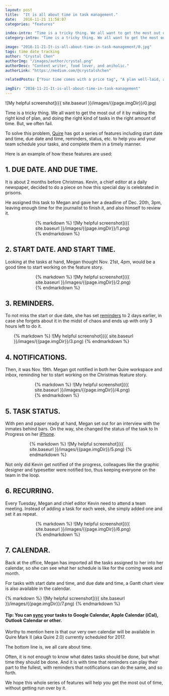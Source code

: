 ```yaml
---
layout: post
title:  "It is all about time in task management."
date:   2016-11-21 11:58:07
categories: "features"

index-intro: "Time is a tricky thing. We all want to get the most out of it by making the right kind of plan, and doing the right kind of tasks in the right amount of time. But, we often fail. To solve this problem, Quire has got a series of features including start date and time, due date and time, reminders, status, etc. to help you and your team..."
category-intro: "Time is a tricky thing. We all want to get the most out of it by making the right kind of plan, and doing the right kind of tasks in the right amount of time..."

image: "2016-11-21-It-is-all-about-time-in-task-management/0.jpg"
tags: time date tracking
author: "Crystal Chen"
authorImg: "/images/author/crystal.png"
authorDesc: "Content writer, food lover, and aniholic."
authorLink: "https://medium.com/@crystalshchen"

relatedPosts: ["Your time comes with a price tag", "A plan well-laid, a party well-played"]

imgDir: "2016-11-21-It-is-all-about-time-in-task-management"
---
```



![My helpful screenshot]({{ site.baseurl }}/images/{{page.imgDir}}/0.jpg)

Time is a tricky thing. We all want to get the most out of it by making the right kind of plan, and doing the right kind of tasks in the right amount of time. But, we often fail.

To solve this problem, [Quire](https://quire.io/) has got a series of features including start date and time, due date and time, reminders, status, etc. to help you and your team schedule your tasks, and complete them in a timely manner.

Here is an example of how these features are used:

## 1. DUE DATE. AND DUE TIME.

It is about 2 months before Christmas. Kevin, a chief editor at a daily newspaper, decided to do a piece on how this special day is celebrated in prisons.

He assigned this task to Megan and gave her a deadline of Dec. 20th, 3pm, leaving enough time for the journalist to finish it, and also himself to review it.

<div style="max-width: 313px; max-height: 207px; margin: 0 auto;">
{% markdown %}
![My helpful screenshot]({{ site.baseurl }}/images/{{page.imgDir}}/1.png)
{% endmarkdown %}
</div>

## 2. START DATE. AND START TIME.

Looking at the tasks at hand, Megan thought Nov. 21st, 4pm, would be a good time to start working on the feature story.

<div style="max-width: 312px; max-height: 241px; margin: 0 auto;">
{% markdown %}
![My helpful screenshot]({{ site.baseurl }}/images/{{page.imgDir}}/2.png)
{% endmarkdown %}
</div>

## 3. REMINDERS.

To not miss the start or due date, she has set [reminders](https://quire.io/r/setting) to 2 days earlier, in case she forgets about it in the midst of chaos and ends up with only 3 hours left to do it.

<div style="max-width: 450px; max-height: 162px; margin: 0 auto;">
{% markdown %}
![My helpful screenshot]({{ site.baseurl }}/images/{{page.imgDir}}/3.png)
{% endmarkdown %}
</div>

## 4. NOTIFICATIONS.

Then, it was Nov. 19th. Megan got notified in both her Quire workspace and inbox, reminding her to start working on the Christmas feature story.

<div style="max-width: 317px; max-height: 164px; margin: 0 auto;">
{% markdown %}
![My helpful screenshot]({{ site.baseurl }}/images/{{page.imgDir}}/4.png)
{% endmarkdown %}
</div>

## 5. TASK STATUS.

With pen and paper ready at hand, Megan set out for an interview with the inmates behind bars. On the way, she changed the status of the task to In Progress on her [iPhone](https://itunes.apple.com/us/app/quire-task-manager-for-teams/id1095193897).

<div style="max-width: 350px; max-height: 313px; margin: 0 auto;">
{% markdown %}
![My helpful screenshot]({{ site.baseurl }}/images/{{page.imgDir}}/5.png)
{% endmarkdown %}
</div>

Not only did Kevin get notified of the progress, colleagues like the graphic designer and typesetter were notified too, thus keeping everyone on the team in the loop.

## 6. RECURRING.

Every Tuesday, Megan and chief editor Kevin need to attend a team meeting. Instead of adding a task for each week, she simply added one and set it as repeat.

<div style="max-width: 311px; max-height: 226px; margin: 0 auto;">
{% markdown %}
![My helpful screenshot]({{ site.baseurl }}/images/{{page.imgDir}}/6.png)
{% endmarkdown %}
</div>

## 7. CALENDAR.

Back at the office, Megan has imported all the tasks assigned to her into her calendar, so she can see what her schedule is like for the coming week and month.

For tasks with start date and time, and due date and time, a Gantt chart view is also available in the calendar.

<div style="max-width: 550px; max-height: 314px; margin: 0 auto;">
{% markdown %}
![My helpful screenshot]({{ site.baseurl }}/images/{{page.imgDir}}/7.png)
{% endmarkdown %}
</div>

#### Tip: You can [sync](https://quire.io/w/Getting_Started_with_Quire/128/Sync_to_iCal_Outlook...) your tasks to Google Calendar, Apple Calendar (iCal), Outlook Calendar or other.

Worthy to mention here is that our very own calendar will be available in Quire Mark II (aka Quire 2.0) currently scheduled for 2017.

The bottom line is, we all care about time.

Often, it is not enough to know what dates tasks should be done, but what time they should be done. And it is with time that reminders can play their part to the fullest, with reminders that notifications can do the same, and so forth.

We hope this whole series of features will help you get the most out of time, without getting run over by it.

[jekyll]:      http://jekyllrb.com
[jekyll-gh]:   https://github.com/jekyll/jekyll
[jekyll-help]: https://github.com/jekyll/jekyll-help
